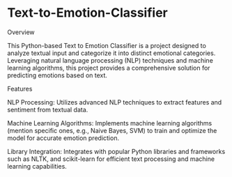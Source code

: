 # Text-to-Emotion-Classifier

Overview

This Python-based Text to Emotion Classifier is a project designed to analyze textual input and categorize it into distinct emotional categories. Leveraging natural language processing (NLP) techniques and machine learning algorithms, this project provides a comprehensive solution for predicting emotions based on text.

Features

NLP Processing: Utilizes advanced NLP techniques to extract features and sentiment from textual data.

Machine Learning Algorithms: Implements machine learning algorithms (mention specific ones, e.g., Naive Bayes, SVM) to train and optimize the model for accurate emotion prediction.

Library Integration: Integrates with popular Python libraries and frameworks such as NLTK, and scikit-learn for efficient text processing and machine learning capabilities.
